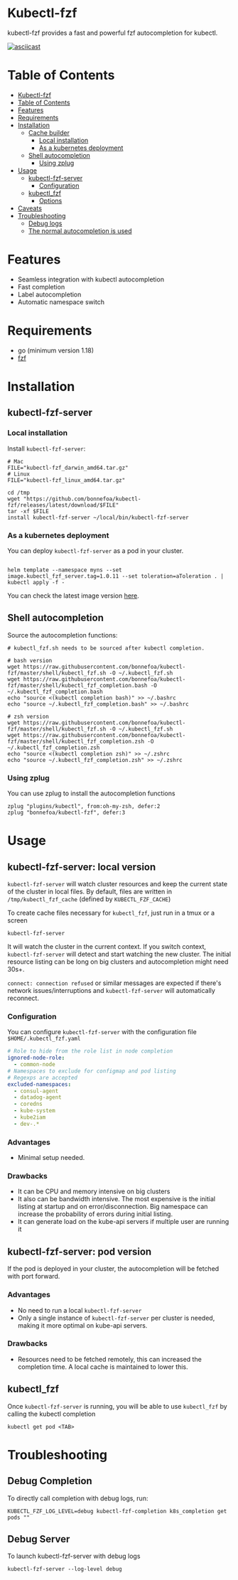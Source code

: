 # Kubectl-fzf

kubectl-fzf provides a fast and powerful fzf autocompletion for kubectl.

[![asciicast](https://asciinema.org/a/yHKY5vQ40ZaOwMQnhLfYJ5Pja.png)](https://asciinema.org/a/yHKY5vQ40ZaOwMQnhLfYJ5Pja?t=01)

Table of Contents
=================

* [Kubectl-fzf](#kubectl-fzf)
* [Table of Contents](#table-of-contents)
* [Features](#features)
* [Requirements](#requirements)
* [Installation](#installation)
  * [Cache builder](#cache-builder)
	 * [Local installation](#local-installation)
	 * [As a kubernetes deployment](#as-a-kubernetes-deployment)
  * [Shell autocompletion](#shell-autocompletion)
	 * [Using zplug](#using-zplug)
* [Usage](#usage)
  * [kubectl-fzf-server](#kubectl-fzf-server)
	 * [Configuration](#configuration)
  * [kubectl_fzf](#kubectl_fzf)
	 * [Options](#options)
* [Caveats](#caveats)
* [Troubleshooting](#troubleshooting)
  * [Debug logs](#debug-logs)
  * [The normal autocompletion is used](#the-normal-autocompletion-is-used)

# Features

- Seamless integration with kubectl autocompletion
- Fast completion
- Label autocompletion
- Automatic namespace switch

# Requirements

- go (minimum version 1.18)
- [fzf](https://github.com/junegunn/fzf)

# Installation

## kubectl-fzf-server

### Local installation

Install `kubectl-fzf-server`:
```shell
# Mac
FILE="kubectl-fzf_darwin_amd64.tar.gz"
# Linux
FILE="kubectl-fzf_linux_amd64.tar.gz"

cd /tmp
wget "https://github.com/bonnefoa/kubectl-fzf/releases/latest/download/$FILE"
tar -xf $FILE
install kubectl-fzf-server ~/local/bin/kubectl-fzf-server
```

### As a kubernetes deployment

You can deploy `kubectl-fzf-server` as a pod in your cluster.

```shell

helm template --namespace myns --set image.kubectl_fzf_server.tag=1.0.11 --set toleration=aToleration . | kubectl apply -f -
```

You can check the latest image version [here](https://cloud.docker.com/repository/docker/bonnefoa/kubectl-fzf/general).

## Shell autocompletion

Source the autocompletion functions:
```shell
# kubectl_fzf.sh needs to be sourced after kubectl completion.

# bash version
wget https://raw.githubusercontent.com/bonnefoa/kubectl-fzf/master/shell/kubectl_fzf.sh -O ~/.kubectl_fzf.sh
wget https://raw.githubusercontent.com/bonnefoa/kubectl-fzf/master/shell/kubectl_fzf_completion.bash -O ~/.kubectl_fzf_completion.bash
echo "source <(kubectl completion bash)" >> ~/.bashrc
echo "source ~/.kubectl_fzf_completion.bash" >> ~/.bashrc

# zsh version
wget https://raw.githubusercontent.com/bonnefoa/kubectl-fzf/master/shell/kubectl_fzf.sh -O ~/.kubectl_fzf.sh
wget https://raw.githubusercontent.com/bonnefoa/kubectl-fzf/master/shell/kubectl_fzf_completion.zsh -O ~/.kubectl_fzf_completion.zsh
echo "source <(kubectl completion zsh)" >> ~/.zshrc
echo "source ~/.kubectl_fzf_completion.zsh" >> ~/.zshrc
```

### Using zplug

You can use zplug to install the autocompletion functions
```shell
zplug "plugins/kubectl", from:oh-my-zsh, defer:2
zplug "bonnefoa/kubectl-fzf", defer:3
```

# Usage

## kubectl-fzf-server: local version

`kubectl-fzf-server` will watch cluster resources and keep the current state of the cluster in local files.
By default, files are written in `/tmp/kubectl_fzf_cache` (defined by `KUBECTL_FZF_CACHE`)

To create cache files necessary for `kubectl_fzf`, just run in a tmux or a screen

```shell
kubectl-fzf-server
```

It will watch the cluster in the current context. If you switch context, `kubectl-fzf-server` will detect and start watching the new cluster.
The initial resource listing can be long on big clusters and autocompletion might need 30s+.

`connect: connection refused` or similar messages are expected if there's network issues/interruptions and `kubectl-fzf-server` will automatically reconnect.

### Configuration

You can configure `kubectl-fzf-server` with the configuration file `$HOME/.kubectl_fzf.yaml`

```yaml
# Role to hide from the role list in node completion
ignored-node-role:
  - common-node
# Namespaces to exclude for configmap and pod listing
# Regexps are accepted
excluded-namespaces:
  - consul-agent
  - datadog-agent
  - coredns
  - kube-system
  - kube2iam
  - dev-.*
```

### Advantages

- Minimal setup needed.

### Drawbacks

- It can be CPU and memory intensive on big clusters
- It also can be bandwidth intensive. The most expensive is the initial listing at startup and on error/disconnection. Big namespace can increase the probability of errors during initial listing.
- It can generate load on the kube-api servers if multiple user are running it

## kubectl-fzf-server: pod version

If the pod is deployed in your cluster, the autocompletion will be fetched with port forward.

### Advantages

- No need to run a local `kubectl-fzf-server`
- Only a single instance of `kubectl-fzf-server` per cluster is needed, making it more optimal on kube-api servers.

### Drawbacks

- Resources need to be fetched remotely, this can increased the completion time. A local cache is maintained to lower this.

## kubectl_fzf

Once `kubectl-fzf-server` is running, you will be able to use `kubectl_fzf` by calling the kubectl completion
```shell
kubectl get pod <TAB>
```

# Troubleshooting

## Debug Completion

To directly call completion with debug logs, run: 
```
KUBECTL_FZF_LOG_LEVEL=debug kubectl-fzf-completion k8s_completion get pods ""
```

## Debug Server

To launch kubectl-fzf-server with debug logs
```shell
kubectl-fzf-server --log-level debug
```
